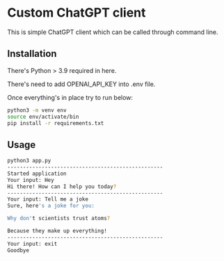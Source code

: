 # Custom ChatGPT client

This is simple ChatGPT client which can be called through command line.

## Installation

There's Python > 3.9 required in here.

There's need to add OPENAI_API_KEY into .env file.

Once everything's in place try to run below:

```bash
python3 -m venv env
source env/activate/bin
pip install -r requirements.txt
```

## Usage
```bash
python3 app.py
--------------------------------------------------
Started application
Your input: Hey
Hi there! How can I help you today?
--------------------------------------------------
Your input: Tell me a joke
Sure, here's a joke for you:

Why don't scientists trust atoms?

Because they make up everything!
--------------------------------------------------
Your input: exit
Goodbye

```